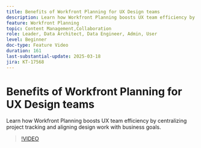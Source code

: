 ```yaml
---
title: Benefits of Workfront Planning for UX Design teams
description: Learn how Workfront Planning boosts UX team efficiency by centralizing project tracking and aligning design work with business goals.
feature: Workfront Planning
topic: Content Management,Collaboration
role: Leader, Data Architect, Data Engineer, Admin, User
level: Beginner
doc-type: Feature Video
duration: 161
last-substantial-update: 2025-03-18
jira: KT-17568
---
```


# Benefits of Workfront Planning for UX Design teams

Learn how Workfront Planning boosts UX team efficiency by centralizing project tracking and aligning design work with business goals.

>[!VIDEO](https://video.tv.adobe.com/v/3452180/?learn=on&enablevpops)
